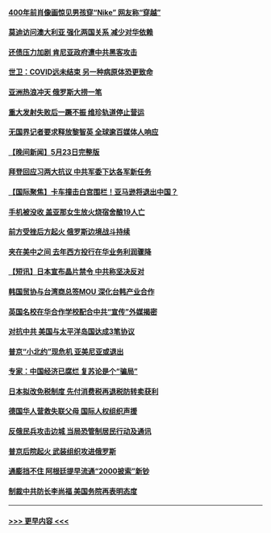 #### [400年前肖像画惊见男孩穿“Nike” 网友称“穿越”](../pages/prog202/a103719156.md?t=05250643) 
#### [莫迪访问澳大利亚 强化两国关系 减少对华依赖](../pages/prog202/a103719196.md?t=05250643) 
#### [还债压力加剧 肯尼亚政府遭中共黑客攻击](../pages/prog202/a103719001.md?t=05250643) 
#### [世卫：COVID远未结束 另一种病原体恐更致命](../pages/prog202/a103718997.md?t=05250643) 
#### [亚洲热浪冲天 俄罗斯大捞一笔](../pages/prog202/a103718993.md?t=05250643) 
#### [重大发射失败后一蹶不振 维珍轨道停止营运](../pages/prog202/a103718955.md?t=05250643) 
#### [无国界记者要求释放黎智英 全球逾百媒体人响应](../pages/prog202/a103718952.md?t=05250643) 
#### [【晚间新闻】5月23日完整版](../pages/prog202/a103718828.md?t=05250643) 
#### [拜登回应习两大抗议 中共军委下达各军新任务](../pages/prog202/a103718814.md?t=05250643) 
#### [【国际聚焦】卡车撞击白宫围栏！亚马逊将退出中国？](../pages/prog202/a103718820.md?t=05250643) 
#### [手机被没收 盖亚那女生放火烧宿舍酿19人亡](../pages/prog202/a103718824.md?t=05250643) 
#### [前方受挫后方起火 俄罗斯边境战斗持续](../pages/prog202/a103718715.md?t=05250643) 
#### [夹在美中之间 去年西方投行在华业务利润骤降](../pages/prog202/a103718625.md?t=05250643) 
#### [【短讯】日本宣布晶片禁令 中共称坚决反对](../pages/prog202/a103718577.md?t=05250643) 
#### [韩国贸协与台湾商总签MOU 深化台韩产业合作](../pages/prog202/a103718585.md?t=05250643) 
#### [英国名校在华合作学校配合中共“宣传”外媒揭密](../pages/prog202/a103718513.md?t=05250643) 
#### [对抗中共 美国与太平洋岛国达成3笔协议](../pages/prog202/a103718380.md?t=05250643) 
#### [普京“小北约”现危机 亚美尼亚或退出](../pages/prog202/a103718376.md?t=05250643) 
#### [专家：中国经济已腐烂 复苏论是个“骗局”](../pages/prog202/a103718368.md?t=05250643) 
#### [日本拟改免税制度 先付消费税再退税防转卖获利](../pages/prog202/a103718329.md?t=05250643) 
#### [德国华人营救失联父母 国际人权组织声援](../pages/prog202/a103718317.md?t=05250643) 
#### [反俄民兵攻击边城 当局恐管制居民行动及通讯](../pages/prog202/a103718301.md?t=05250643) 
#### [普京后院起火 武装组织攻进俄罗斯](../pages/prog202/a103718286.md?t=05250643) 
#### [通膨挡不住 阿根廷提早流通“2000披索”新钞](../pages/prog202/a103718247.md?t=05250643) 
#### [制裁中共防长李尚福 美国务院再表明态度](../pages/prog202/a103718180.md?t=05250643) 

----
#### [ >>> 更早内容 <<< ](../indexes/prog202-earlier.md)

